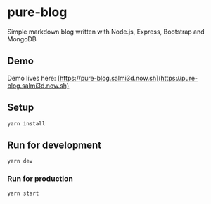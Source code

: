 # pure-blog

Simple markdown blog written with Node.js, Express, Bootstrap and MongoDB

## Demo

Demo lives here: [https://pure-blog.salmi3d.now.sh](https://pure-blog.salmi3d.now.sh)

## Setup

```
yarn install
```

## Run for development

```
yarn dev
```

### Run for production

```
yarn start
```
